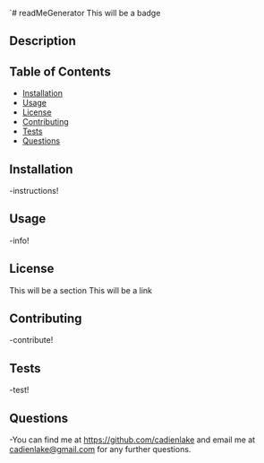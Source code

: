 `# readMeGenerator This will be a badge
  ## Description
  >  
  
  ## Table of Contents
  * [Installation](#installation)
  * [Usage](#usage)
  * [License](#license)
  * [Contributing](#contributing)
  * [Tests](#tests)
  * [Questions](#questions)
  
  
  ## Installation
  -instructions!
  
  ## Usage
  -info!
  
  ## License
  This will be a section
  This will be a link
  
  ## Contributing
  -contribute!
  
  ## Tests
  -test!
  
  ## Questions
  -You can find me at https://github.com/cadienlake and email me at cadienlake@gmail.com for any further questions.
